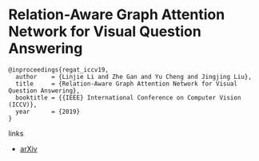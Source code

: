 # Relation-Aware Graph Attention Network for Visual Question Answering

```
@inproceedings{regat_iccv19,
  author    = {Linjie Li and Zhe Gan and Yu Cheng and Jingjing Liu},
  title     = {Relation-Aware Graph Attention Network for Visual Question Answering},
  booktitle = {{IEEE} International Conference on Computer Vision (ICCV)},
  year      = {2019}
}
```

links
- [arXiv](https://arxiv.org/abs/1903.12314)
